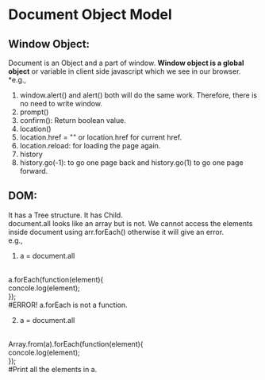# Document Object Model

## Window Object:
Document is an Object and a part of window. **Window object is a global object** or variable in client side javascript which we see in our browser.   <br>
*e.g., <br>
1. window.alert() and alert() both will do the same work. Therefore, there is no need to write window.<br>
2. prompt() <br>
3. confirm(): Return boolean value.<br>
4. location() <br>
5. location.href = "" or location.href for current href. <br>
6. location.reload: for loading the page again. <br>
7. history <br>
8. history.go(-1): to go one page back and history.go(1) to go one page forward.

## DOM:
It has a Tree structure. It has Child.<br>
document.all looks like an array but is not. We cannot access the elements inside document using arr.forEach() otherwise it will give an error.<br>
e.g.,<br>
1. a = document.all   <br>
<!-- a is an HTML Collection --> 
<br>
a.forEach(function(element){<br>
    concole.log(element);<br>
});             <br>
#ERROR! a.forEach is not a function.<br>

2. a = document.all <br>
<!-- a is an HTML Collection and converting a to array using Array.from() --> 
<br>
Array.from(a).forEach(function(element){<br>
    concole.log(element);<br>
});             <br>
#Print all the elements in a. <br>



